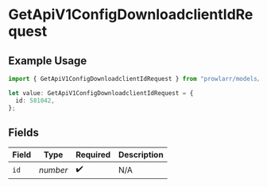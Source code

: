 # GetApiV1ConfigDownloadclientIdRequest

## Example Usage

```typescript
import { GetApiV1ConfigDownloadclientIdRequest } from "prowlarr/models/operations";

let value: GetApiV1ConfigDownloadclientIdRequest = {
  id: 581042,
};
```

## Fields

| Field              | Type               | Required           | Description        |
| ------------------ | ------------------ | ------------------ | ------------------ |
| `id`               | *number*           | :heavy_check_mark: | N/A                |